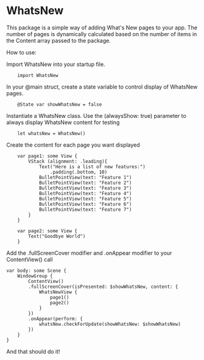 # WhatsNew

This package is a simple way of adding What's New pages to your app. The number of pages
is dynamically calculated based on the number of items in the Content array passed to the package.

How to use:

Import WhatsNew into your startup file.

```
    import WhatsNew
```

In your @main struct, create a state variable to control display of WhatsNew pages.

```
    @State var showWhatsNew = false
```

Instantiate a WhatsNew class. Use the (alwaysShow: true) parameter to always display WhatsNew content for testing

```
    let whatsNew = WhatsNew()
```


Create the content for each page you want displayed

```
    var page1: some View {
        VStack (alignment: .leading){
            Text("Here is a list of new features:")
                .padding(.bottom, 10)
            BulletPointView(text: "Feature 1")
            BulletPointView(text: "Feature 2")
            BulletPointView(text: "Feature 3")
            BulletPointView(text: "Feature 4")
            BulletPointView(text: "Feature 5")
            BulletPointView(text: "Feature 6")
            BulletPointView(text: "Feature 7")
        }
    }

    var page2: some View {
        Text("Goodbye World")
    }
```

Add the .fullScreenCover modifier and .onAppear modifier to your ContentView() call

```
var body: some Scene {
    WindowGroup {
        ContentView()
        .fullScreenCover(isPresented: $showWhatsNew, content: {
            WhatsNewView {
                page1()
                page2()
            }
        })
        .onAppear(perform: {
            whatsNew.checkForUpdate(showWhatsNew: $showWhatsNew)
        })
    }
}
```

And that should do it!
